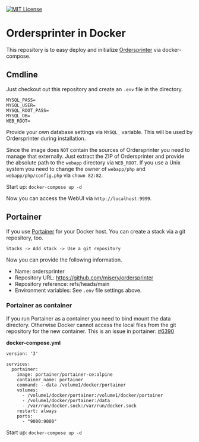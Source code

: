 [![MIT License](https://img.shields.io/badge/license-MIT-blue.svg)](https://github.com/misery/ordersprinter/blob/main/LICENSE)

# Ordersprinter in Docker
This repository is to easy deploy and initialize [Ordersprinter](https://www.ordersprinter.de) via docker-compose.


## Cmdline
Just checkout out this repository and create an ``.env`` file in the directory.

```
MYSQL_PASS=
MYSQL_USER=
MYSQL_ROOT_PASS=
MYSQL_DB=
WEB_ROOT=
```

Provide your own database settings via ``MYSQL_`` variable. This will
be used by Ordersprinter during installation.

Since the image does ``NOT`` contain the sources of Ordersprinter you need
to manage that externally. Just extract the ZIP of Ordersprinter and provide
the absolute path to the ``webapp`` directory via ``WEB_ROOT``.
If you use a Unix system you need to change the owner of
``webapp/php`` and ``webapp/php/config.php`` via ``chown 82:82``.

Start up: ``docker-compose up -d``

Now you can access the WebUI via ``http://localhost:9999``.

## Portainer
If you use [Portainer](https://github.com/portainer/portainer) for your Docker host.
You can create a stack via a git repository, too.

``Stacks -> Add stack -> Use a git repository``

Now you can provide the following information.
- Name: ordersprinter
- Repository URL: https://github.com/misery/ordersprinter
- Repository reference: refs/heads/main
- Environment variables: See ``.env`` file settings above.


### Portainer as container
If you run Portainer as a container you need to bind mount the data
directory. Otherwise Docker cannot access the local files from the
git repository for the new container.
This is an issue in portainer: [#6390](https://github.com/portainer/portainer/issues/6390)

**docker-compose.yml**
```
version: '3'

services:
  portainer:
    image: portainer/portainer-ce:alpine
    container_name: portainer
    command: --data /volume1/docker/portainer
    volumes:
      - /volume1/docker/portainer:/volume1/docker/portainer
      - /volume1/docker/portainer:/data
      - /var/run/docker.sock:/var/run/docker.sock
    restart: always
    ports:
      - "9000:9000"
```

Start up: ``docker-compose up -d``
